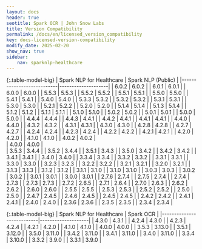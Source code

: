 ```yaml
---
layout: docs
header: true
seotitle: Spark OCR | John Snow Labs
title: Version Compatibility
permalink: /docs/en/licensed_version_compatibility
key: docs-licensed-version-compatibility
modify_date: 2025-02-20
show_nav: true
sidebar:
    nav: sparknlp-healthcare
---
```


<div class="h3-box" markdown="1">

{:.table-model-big}
| Spark NLP for Healthcare	| Spark NLP (Public) |
|---------------------------|--------------------|
| 6.0.2                     | 6.0.2              |
| 6.0.1                     | 6.0.1              |
| 6.0.0                     | 6.0.0              |
| 5.5.3                     | 5.5.3              |
| 5.5.2                     | 5.5.2              |
| 5.5.1                     | 5.5.1              |
| 5.5.0                     | 5.5.0              |
| 5.4.1                     | 5.4.1              |
| 5.4.0                     | 5.4.0              |
| 5.3.3                     | 5.3.2              |
| 5.3.2                     | 5.3.2              |
| 5.3.1                     | 5.3.1              |
| 5.3.0                     | 5.3.0              |
| 5.2.1                     | 5.2.2              |
| 5.2.0                     | 5.2.0              |
| 5.1.4                     | 5.1.4              |
| 5.1.3                     | 5.1.4              |
| 5.1.2                     | 5.1.2              |
| 5.1.1                     | 5.1.1              |
| 5.1.0                     | 5.1.0              |
| 5.0.2                     | 5.0.2              |
| 5.0.1                     | 5.0.1              |
| 5.0.0                     | 5.0.0              |
| 4.4.4                     | 4.4.4              |
| 4.4.3                     | 4.4.1              |
| 4.4.2                     | 4.4.1              |
| 4.4.1                     | 4.4.1              |
| 4.4.0                     | 4.4.0              |
| 4.3.2                     | 4.3.2              |
| 4.3.1                     | 4.3.1              |
| 4.3.0                     | 4.3.0              |
| 4.2.8                     | 4.2.8              |
| 4.2.7                     | 4.2.7              |
| 4.2.4                     | 4.2.4              |
| 4.2.3                     | 4.2.4              |
| 4.2.2                     | 4.2.2              |
| 4.2.1                     | 4.2.1              |
| 4.2.0                     | 4.2.0              |
| 4.1.0                     | 4.1.0              |
| 4.0.2                     | 4.0.2              |  
| 4.0.0                     | 4.0.0              |  
| 3.5.3                     | 3.4.4              |
| 3.5.2                     | 3.4.4              |
| 3.5.1                     | 3.4.3              |
| 3.5.0                     | 3.4.2              |
| 3.4.2                     | 3.4.2              |
| 3.4.1                     | 3.4.1              |
| 3.4.0                     | 3.4.0              |
| 3.3.4     				| 3.3.4              |
| 3.3.2   		         	| 3.3.2              |
| 3.3.1   			        | 3.3.1              |
| 3.3.0   			        | 3.3.0              |
| 3.2.3   			        | 3.2.3              |
| 3.2.2   		         	| 3.2.2              |
| 3.2.1   			        | 3.2.1              |
| 3.2.0   			        | 3.2.1              |
| 3.1.3   			        | 3.1.3              |
| 3.1.2   			        | 3.1.2              |
| 3.1.1   			        | 3.1.0              |
| 3.1.0   			        | 3.1.0              |
| 3.0.3   			        | 3.0.3              |
| 3.0.2   			        | 3.0.2              |
| 3.0.1   			        | 3.0.1              |
| 3.0.0   			        | 3.0.1              |
| 2.7.6   			        | 2.7.4              |
| 2.7.5   			        | 2.7.4              |
| 2.7.4   			        | 2.7.3              |
| 2.7.3   			        | 2.7.3              |
| 2.7.2   			        | 2.6.5              |
| 2.7.1   			        | 2.6.4              |
| 2.7.0   			        | 2.6.3              |
| 2.6.2   			        | 2.6.2              |
| 2.6.0   			        | 2.6.0              |
| 2.5.5   			        | 2.5.5              |
| 2.5.3   			        | 2.5.3              |
| 2.5.2   			        | 2.5.2              |
| 2.5.0   			        | 2.5.0              |
| 2.4.7   			        | 2.4.5              |
| 2.4.6   			        | 2.4.5              |
| 2.4.5   			        | 2.4.5              |
| 2.4.2   			        | 2.4.2              |
| 2.4.1   			        | 2.4.1              |
| 2.4.0   			        | 2.4.0              |
| 2.3.6   			        | 2.3.6              |
| 2.3.5   			        | 2.3.5              |
| 2.3.4   			        | 2.3.4              |

</div><div class="h3-box" markdown="1">

{:.table-model-big}
| Spark NLP for Healthcare	| Spark OCR          |
|---------------------------|--------------------|
| 4.3.0                     | 4.3.1              |
| 4.2.4                     | 4.3.0              |
| 4.2.3                     | 4.2.4              |
| 4.2.1                     | 4.2.0              |
| 4.1.0                     | 4.1.0              |
| 4.0.0                     | 4.0.0              |
| 3.5.3                     | 3.13.0             |
| 3.5.1                     | 3.12.0             |
| 3.5.0				        | 3.11.0             |
| 3.4.2				        | 3.11.0             |
| 3.4.1				        | 3.11.0		     |
| 3.4.0				        | 3.11.0		     |
| 3.3.4				        | 3.10.0		     |
| 3.3.2				        | 3.9.0		         |
| 3.3.1     			    | 3.9.0		         |

</div>